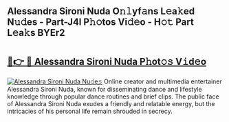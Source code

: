 ## Alessandra Sironi Nuda O𝚗𝚕yf𝚊ns L𝚎a𝚔ed N𝚞𝚍es - Part-J4l P𝚑𝚘tos Vi𝚍𝚎o - H𝚘𝚝 Part L𝚎a𝚔s BYEr2

# <h2><a href="http://kf1z8sj.oniu.top/?m=Alessandra+Sironi+Nuda">🔗👉 🔴 Alessandra Sironi Nuda P𝚑ot𝚘𝚜 V𝚒d𝚎o</a></h2>

[![Alessandra Sironi Nuda Nu𝚍e𝚜](https://i.imgur.com/0qMVB7G.gif)](http://kf1z8sj.oniu.top/?m=Alessandra+Sironi+Nuda)
Online creator and multimedia entertainer Alessandra Sironi Nuda, known for disseminating dance and lifestyle knowledge through popular dance routines and brief clips. The public face of Alessandra Sironi Nuda exudes a friendly and relatable energy, but the intricacies of his personal life remain shrouded in secrecy.  
